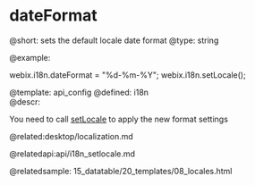 dateFormat
=============

@short: sets the default locale date format
@type: string

@example:

webix.i18n.dateFormat = "%d-%m-%Y";
webix.i18n.setLocale();

@template:	api_config
@defined:	i18n	
@descr:

You need to call <a href="api/i18n_setlocale.md">setLocale</a> to apply the new format settings

@related:desktop/localization.md

@relatedapi:api/i18n_setlocale.md

@relatedsample:
	15_datatable/20_templates/08_locales.html